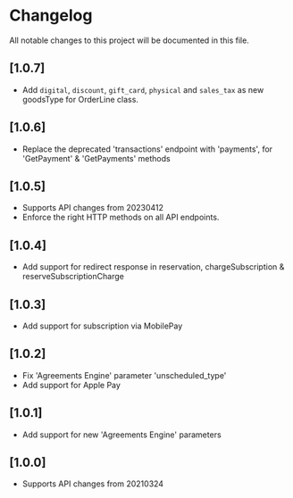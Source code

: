 # Changelog
All notable changes to this project will be documented in this file.

## [1.0.7]

- Add `digital`, `discount`, `gift_card`, `physical` and `sales_tax` as new goodsType for OrderLine class.

## [1.0.6]

- Replace the deprecated 'transactions' endpoint with 'payments', for 'GetPayment' & 'GetPayments' methods

## [1.0.5]

- Supports API changes from 20230412
- Enforce the right HTTP methods on all API endpoints.

## [1.0.4]

- Add support for redirect response in reservation, chargeSubscription & reserveSubscriptionCharge

## [1.0.3]

- Add support for subscription via MobilePay

## [1.0.2]

- Fix 'Agreements Engine' parameter 'unscheduled_type'
- Add support for Apple Pay

## [1.0.1]

- Add support for new 'Agreements Engine' parameters

## [1.0.0]

- Supports API changes from 20210324
